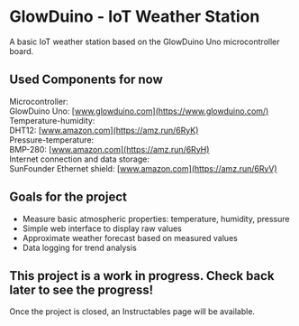 # GlowDuino - IoT Weather Station
A basic IoT weather station based on the GlowDuino Uno microcontroller board.


## Used Components for now
Microcontroller:<br>
GlowDuino Uno: [www.glowduino.com](https://www.glowduino.com/)<br>
Temperature-humidity:<br>
DHT12: [www.amazon.com](https://amz.run/6RyK)<br>
Pressure-temperature:<br>
BMP-280: [www.amazon.com](https://amz.run/6RyH)<br>
Internet connection and data storage:<br>
SunFounder Ethernet shield: [www.amazon.com](https://amz.run/6RyV)<br>

## Goals for the project
- Measure basic atmospheric properties: temperature, humidity, pressure
- Simple web interface to display raw values
- Approximate weather forecast based on measured values
- Data logging for trend analysis 

## This project is a work in progress. Check back later to see the progress!
Once the project is closed, an Instructables page will be available.